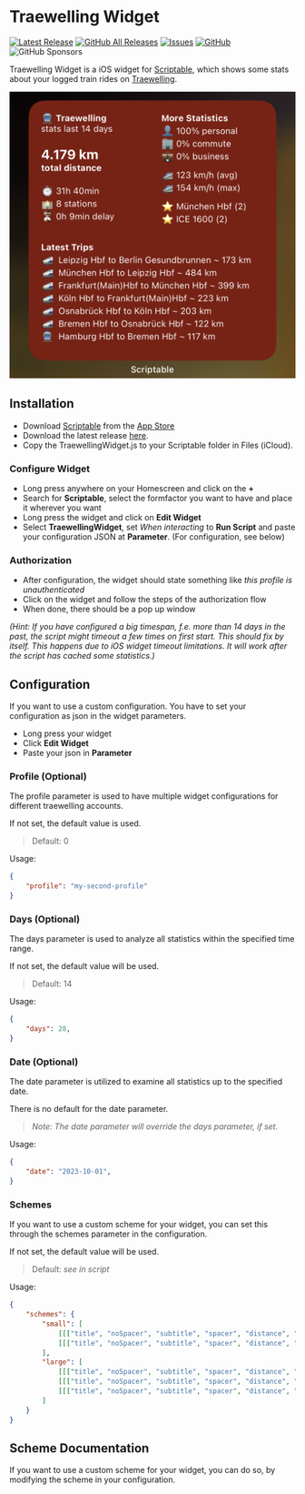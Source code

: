 # Traewelling Widget
[![Latest Release](https://img.shields.io/github/v/release/tiuub/traewelling-widget)](https://github.com/tiuub/traewelling-widget/releases/latest)
[![GitHub All Releases](https://img.shields.io/github/downloads/tiuub/traewelling-widget/total)](https://github.com/tiuub/traewelling-widget/releases/latest)
[![Issues](https://img.shields.io/github/issues/tiuub/traewelling-widget)](https://github.com/tiuub/traewelling-widget/issues)
[![GitHub](https://img.shields.io/github/license/tiuub/traewelling-widget)](https://github.com/tiuub/traewelling-widget/blob/master/LICENSE)
![GitHub Sponsors](https://img.shields.io/github/sponsors/tiuub)


Traewelling Widget is a iOS widget for [Scriptable](https://scriptable.app/), which shows some stats about your logged train rides on [Traewelling](https://traewelling.de).

![Preview](examples/2_cut.png)

## Installation

 - Download [Scriptable](https://scriptable.app/) from the [App Store](https://apps.apple.com/de/app/scriptable/id1405459188)
 - Download the latest release [here](https://github.com/tiuub/traewelling-widget/releases/latest).
 - Copy the TraewellingWidget.js to your Scriptable folder in Files (iCloud).


### Configure Widget

 - Long press anywhere on your Homescreen and click on the **+**
 - Search for **Scriptable**, select the formfactor you want to have and place it wherever you want
 - Long press the widget and click on **Edit Widget**
 - Select **TraewellingWidget**, set *When interacting* to **Run Script** and paste your configuration JSON at **Parameter**. (For configuration, see below)


### Authorization

- After configuration, the widget should state something like *this profile is unauthenticated*
- Click on the widget and follow the steps of the authorization flow
- When done, there should be a pop up window

*(Hint: If you have configured a big timespan, f.e. more than 14 days in the past, the script might timeout a few times on first start. This should fix by itself. This happens due to iOS widget timeout limitations. It will work after the script has cached some statistics.)*

## Configuration

If you want to use a custom configuration. You have to set your configuration as json in the widget parameters.

- Long press your widget
- Click **Edit Widget**
- Paste your json in **Parameter**

### Profile (Optional)

The profile parameter is used to have multiple widget configurations for different traewelling accounts. 

If not set, the default value is used.

> Default: 0

Usage:
```json
{
    "profile": "my-second-profile"
}
```

### Days (Optional)

The days parameter is used to analyze all statistics within the specified time range.

If not set, the default value will be used.

> Default: 14

Usage:

```json
{
    "days": 28,
}
```

### Date (Optional)

The date parameter is utilized to examine all statistics up to the specified date.

There is no default for the date parameter.

> *Note: The date parameter will override the days parameter, if set.*

Usage:

```json
{
    "date": "2023-10-01",
}
```

### Schemes

If you want to use a custom scheme for your widget, you can set this through the schemes parameter in the configuration.

If not set, the default value will be used.

> Default: *see in script* 

Usage:

```json
{
    "schemes": {
        "small": [
            [[["title", "noSpacer", "subtitle", "spacer", "distance", "spacer", "duration", "stations", "delay"]]], 
            [[["title", "noSpacer", "subtitle", "spacer", "distance", "spacer", "purposePersonal", "purposeCommute", "purposeBusiness"]]],
        ], 
        "large": [
            [[["title", "noSpacer", "subtitle", "spacer", "distance", "spacer", "duration", "stations", "delay"], ["moreStats", "minSpeed", "avgSpeed", "maxSpeed", "spacer", "purposePersonal", "purposeCommute", "purposeBusiness", "spacer", "favouriteStation"]], [["latestTrips"]]],
            [[["title", "noSpacer", "subtitle", "spacer", "distance", "spacer", "duration", "stations", "delay"], ["moreStats", "categoryExpress", "categoryRegional", "categoryUrban", "spacer", "purposePersonal", "purposeCommute", "purposeBusiness", "spacer", "favouriteStation"]], [["longestTrips"]]],
            [[["title", "noSpacer", "subtitle", "spacer", "distance", "spacer", "duration", "stations", "delay"], ["moreStats", "minSpeed", "avgSpeed", "maxSpeed", "spacer", "categoryExpress", "categoryRegional", "categoryUrban"]], [[{"name": "highestDelayTrips", "args": {"maxTrips": 3}}]], [[{"name": "fastestTrips", "args": {"maxTrips": 3}}]]]
        ]
    }
}
```

## Scheme Documentation

If you want to use a custom scheme for your widget, you can do so, by modifying the scheme in your configuration.

